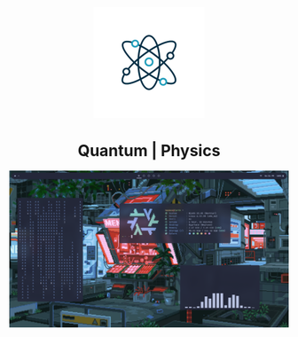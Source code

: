 <p align="center"><img src="./assets/readme/Quantum.png" width="200px"></p>

<h1 align="center">Quantum | Physics</h1>

<img src="./assets/readme/Rice.png">
